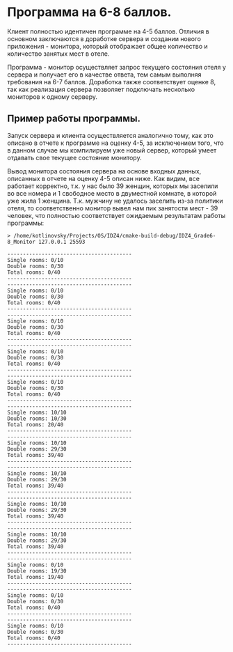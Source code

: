 # Программа на 6-8 баллов.
Клиент полностью идентичен программе на 4-5 баллов. Отличия в основном заключаются в доработке сервера и создании нового приложения - монитора,
который отображает общее количество и количество занятых мест в отеле.

Программа - монитор осуществляет запрос текущего состояния отеля у сервера и получает его в качестве ответа,
тем самым выполняя требования на 6-7 баллов. Доработка также соответствует оценке 8, так как реализация сервера позволяет
подключать несколько мониторов к одному серверу.

## Пример работы программы.
Запуск сервера и клиента осуществляется аналогично тому, как это описано в отчете к программе на оценку 4-5,
за исключением того, что в данном случае мы компилируем уже новый сервер, который умеет отдавать свое текущее состояние монитору.

Вывод монитора состояния сервера на основе входных данных, описанных в отчете на оценку 4-5 описан ниже.
Как видим, все работает корректно, т.к. у нас было 39 женщин, которых мы заселили во все номера и 1 свободное место в двуместной комнате,
в которой уже жила 1 женщина. Т.к. мужчину не удалось заселить из-за политики отеля, то соответственно монитор вывел нам пик занятости мест - 39 человек,
что полностью соответствует ожидаемым результатам работы программы:
```
> /home/kotlinovsky/Projects/OS/IDZ4/cmake-build-debug/IDZ4_Grade6-8_Monitor 127.0.0.1 25593

----------------------------------------
Single rooms: 0/10
Double rooms: 0/30
Total rooms: 0/40
----------------------------------------
----------------------------------------
Single rooms: 0/10
Double rooms: 0/30
Total rooms: 0/40
----------------------------------------
----------------------------------------
Single rooms: 0/10
Double rooms: 0/30
Total rooms: 0/40
----------------------------------------
----------------------------------------
Single rooms: 0/10
Double rooms: 0/30
Total rooms: 0/40
----------------------------------------
----------------------------------------
Single rooms: 0/10
Double rooms: 0/30
Total rooms: 0/40
----------------------------------------
----------------------------------------
Single rooms: 10/10
Double rooms: 10/30
Total rooms: 20/40
----------------------------------------
----------------------------------------
Single rooms: 10/10
Double rooms: 29/30
Total rooms: 39/40
----------------------------------------
----------------------------------------
Single rooms: 10/10
Double rooms: 29/30
Total rooms: 39/40
----------------------------------------
----------------------------------------
Single rooms: 10/10
Double rooms: 29/30
Total rooms: 39/40
----------------------------------------
----------------------------------------
Single rooms: 10/10
Double rooms: 29/30
Total rooms: 39/40
----------------------------------------
----------------------------------------
Single rooms: 0/10
Double rooms: 19/30
Total rooms: 19/40
----------------------------------------
----------------------------------------
Single rooms: 0/10
Double rooms: 0/30
Total rooms: 0/40
----------------------------------------
----------------------------------------
Single rooms: 0/10
Double rooms: 0/30
Total rooms: 0/40
----------------------------------------
```
